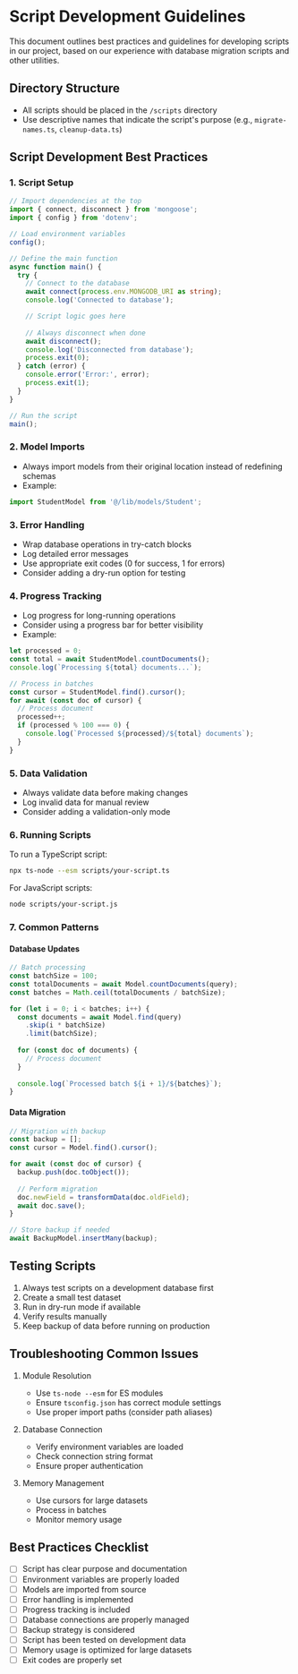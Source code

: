 # Script Development Guidelines

This document outlines best practices and guidelines for developing scripts in our project, based on our experience with database migration scripts and other utilities.

## Directory Structure

- All scripts should be placed in the `/scripts` directory
- Use descriptive names that indicate the script's purpose (e.g., `migrate-names.ts`, `cleanup-data.ts`)

## Script Development Best Practices

### 1. Script Setup

```typescript
// Import dependencies at the top
import { connect, disconnect } from 'mongoose';
import { config } from 'dotenv';

// Load environment variables
config();

// Define the main function
async function main() {
  try {
    // Connect to the database
    await connect(process.env.MONGODB_URI as string);
    console.log('Connected to database');

    // Script logic goes here
    
    // Always disconnect when done
    await disconnect();
    console.log('Disconnected from database');
    process.exit(0);
  } catch (error) {
    console.error('Error:', error);
    process.exit(1);
  }
}

// Run the script
main();
```

### 2. Model Imports

- Always import models from their original location instead of redefining schemas
- Example:
```typescript
import StudentModel from '@/lib/models/Student';
```

### 3. Error Handling

- Wrap database operations in try-catch blocks
- Log detailed error messages
- Use appropriate exit codes (0 for success, 1 for errors)
- Consider adding a dry-run option for testing

### 4. Progress Tracking

- Log progress for long-running operations
- Consider using a progress bar for better visibility
- Example:
```typescript
let processed = 0;
const total = await StudentModel.countDocuments();
console.log(`Processing ${total} documents...`);

// Process in batches
const cursor = StudentModel.find().cursor();
for await (const doc of cursor) {
  // Process document
  processed++;
  if (processed % 100 === 0) {
    console.log(`Processed ${processed}/${total} documents`);
  }
}
```

### 5. Data Validation

- Always validate data before making changes
- Log invalid data for manual review
- Consider adding a validation-only mode

### 6. Running Scripts

To run a TypeScript script:
```bash
npx ts-node --esm scripts/your-script.ts
```

For JavaScript scripts:
```bash
node scripts/your-script.js
```

### 7. Common Patterns

#### Database Updates
```typescript
// Batch processing
const batchSize = 100;
const totalDocuments = await Model.countDocuments(query);
const batches = Math.ceil(totalDocuments / batchSize);

for (let i = 0; i < batches; i++) {
  const documents = await Model.find(query)
    .skip(i * batchSize)
    .limit(batchSize);
    
  for (const doc of documents) {
    // Process document
  }
  
  console.log(`Processed batch ${i + 1}/${batches}`);
}
```

#### Data Migration
```typescript
// Migration with backup
const backup = [];
const cursor = Model.find().cursor();

for await (const doc of cursor) {
  backup.push(doc.toObject());
  
  // Perform migration
  doc.newField = transformData(doc.oldField);
  await doc.save();
}

// Store backup if needed
await BackupModel.insertMany(backup);
```

## Testing Scripts

1. Always test scripts on a development database first
2. Create a small test dataset
3. Run in dry-run mode if available
4. Verify results manually
5. Keep backup of data before running on production

## Troubleshooting Common Issues

1. Module Resolution
   - Use `ts-node --esm` for ES modules
   - Ensure `tsconfig.json` has correct module settings
   - Use proper import paths (consider path aliases)

2. Database Connection
   - Verify environment variables are loaded
   - Check connection string format
   - Ensure proper authentication

3. Memory Management
   - Use cursors for large datasets
   - Process in batches
   - Monitor memory usage

## Best Practices Checklist

- [ ] Script has clear purpose and documentation
- [ ] Environment variables are properly loaded
- [ ] Models are imported from source
- [ ] Error handling is implemented
- [ ] Progress tracking is included
- [ ] Database connections are properly managed
- [ ] Backup strategy is considered
- [ ] Script has been tested on development data
- [ ] Memory usage is optimized for large datasets
- [ ] Exit codes are properly set 